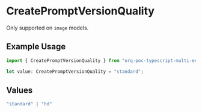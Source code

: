 # CreatePromptVersionQuality

Only supported on `image` models.

## Example Usage

```typescript
import { CreatePromptVersionQuality } from "orq-poc-typescript-multi-env-version/models/operations";

let value: CreatePromptVersionQuality = "standard";
```

## Values

```typescript
"standard" | "hd"
```